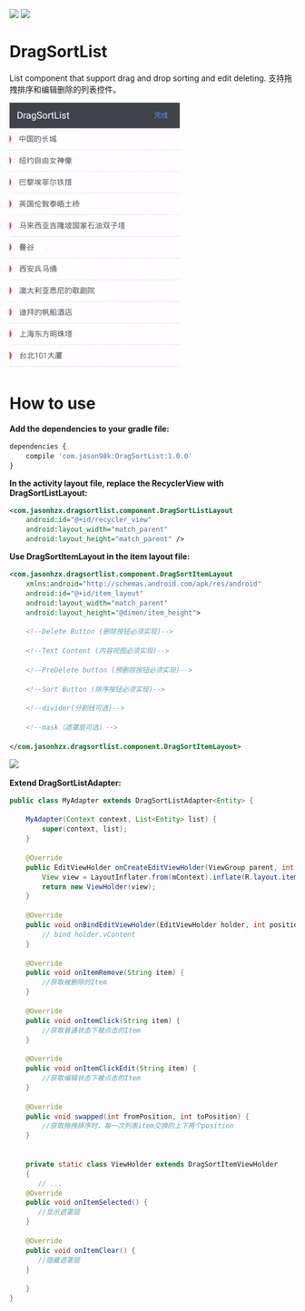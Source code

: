[![](https://api.bintray.com/packages/jason98k/maven/DragSortList/images/download.svg)](https://bintray.com/jason98k/maven/DragSortList/_latestVersion)
[![](https://img.shields.io/badge/API-14+-green.svg?style=flat)](https://android-arsenal.com/api?level=14)


# DragSortList

List component that support drag and drop sorting and edit deleting.
支持拖拽排序和编辑删除的列表控件。

![](https://github.com/JasonHzx/DragSortlist/blob/master/demo.gif)

# How to use

**Add the dependencies to your gradle file:**

```javascript
dependencies {
    compile 'com.jason98k:DragSortList:1.0.0'
}
```
**In the activity layout file, replace the RecyclerView with DragSortListLayout:**

```xml
<com.jasonhzx.dragsortlist.component.DragSortListLayout
    android:id="@+id/recycler_view"
    android:layout_width="match_parent"
    android:layout_height="match_parent" />
```

**Use DragSortItemLayout in the item layout file:**

```xml
<com.jasonhzx.dragsortlist.component.DragSortItemLayout
    xmlns:android="http://schemas.android.com/apk/res/android"
    android:id="@+id/item_layout"
    android:layout_width="match_parent"
    android:layout_height="@dimen/item_height">

    <!--Delete Button (删除按钮必须实现)-->

    <!--Text Content (内容视图必须实现)-->

    <!--PreDelete button (预删除按钮必须实现)-->

    <!--Sort Button (排序按钮必须实现)-->

    <!--divider(分割线可选)-->

    <!--mask（遮罩层可选）-->

</com.jasonhzx.dragsortlist.component.DragSortItemLayout>
```

![](http://upload-images.jianshu.io/upload_images/1763614-eec83eb5a49a164c.png?imageMogr2/auto-orient/strip%7CimageView2/2/w/1240)

**Extend DragSortListAdapter:**

```java
public class MyAdapter extends DragSortListAdapter<Entity> {

    MyAdapter(Context context, List<Entity> list) {
        super(context, list);
    }

    @Override
    public EditViewHolder onCreateEditViewHolder(ViewGroup parent, int viewType) {
        View view = LayoutInflater.from(mContext).inflate(R.layout.item_list, parent, false);
        return new ViewHolder(view);
    }

    @Override
    public void onBindEditViewHolder(EditViewHolder holder, int position) {
        // bind holder.vContent
    }

    @Override
    public void onItemRemove(String item) {
        //获取被删除的Item
    }

    @Override
    public void onItemClick(String item) {
        //获取普通状态下被点击的Item
    }

    @Override
    public void onItemClickEdit(String item) {
        //获取编辑状态下被点击的Item
    }

    @Override
    public void swapped(int fromPosition, int toPosition) {
        //获取拖拽排序时，每一次列表item交换的上下两个position
    }


    private static class ViewHolder extends DragSortItemViewHolder
    {
       // ...
    @Override
    public void onItemSelected() {
       //显示遮罩层
    }

    @Override
    public void onItemClear() {
       //隐藏遮罩层
    }

    }
}
```





